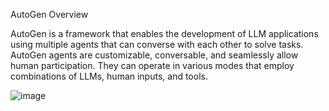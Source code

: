 AutoGen Overview

AutoGen is a framework that enables the development of LLM applications using multiple agents that can converse with each other to solve tasks. AutoGen agents are customizable, conversable, and seamlessly allow human participation. They can operate in various modes that employ combinations of LLMs, human inputs, and tools.

![image](https://github.com/rockssk/LLM-Agents/assets/5179548/601ef66b-eb1d-4122-95f4-0cbb7494ca70)

